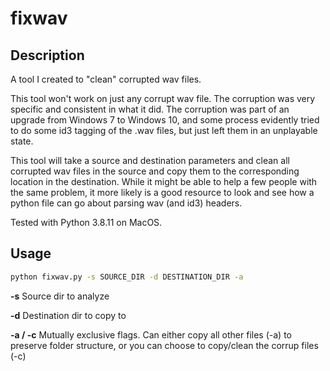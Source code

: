 # fixwav
## Description
A tool I created to "clean" corrupted wav files.

This tool won't work on just any corrupt wav file. The corruption was
very specific and consistent in what it did. The corruption was
part of an upgrade from Windows 7 to Windows 10, and some process
evidently tried to do some id3 tagging of the .wav files, but just
left them in an unplayable state.

This tool will take a source and destination parameters and clean
all corrupted wav files in the source and copy them to the corresponding
location in the destination. While it might be able to help a few people
with the same problem, it more likely is a good resource to look and see
how a python file can go about parsing wav (and id3) headers.

Tested with Python 3.8.11 on MacOS.

## Usage
```bash
python fixwav.py -s SOURCE_DIR -d DESTINATION_DIR -a
```

__-s__ Source dir to analyze

__-d__ Destination dir to copy to

__-a / -c__ Mutually exclusive flags. Can either copy all other files (-a) to preserve
folder structure, or you can choose to copy/clean the corrup files (-c)
